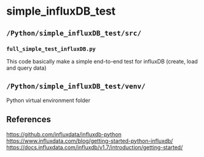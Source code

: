 # simple_influxDB_test

## ```/Python/simple_influxDB_test/src/```

### ```full_simple_test_influxDB.py```

This code basically make a simple end-to-end test for influxDB (create, load and query data)

## ```/Python/simple_influxDB_test/venv/```

Python virtual environment folder

## References

https://github.com/influxdata/influxdb-python
https://www.influxdata.com/blog/getting-started-python-influxdb/
https://docs.influxdata.com/influxdb/v1.7/introduction/getting-started/